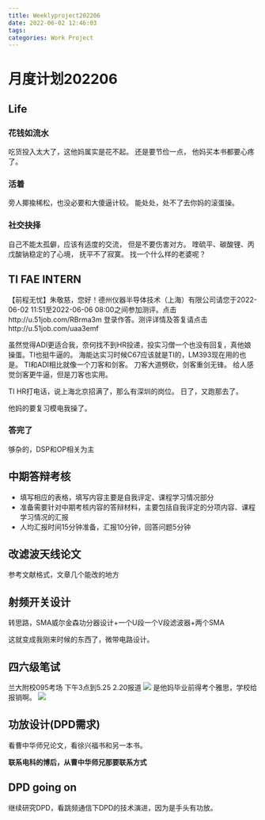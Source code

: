 ```yaml
---
title: Weeklyproject202206
date: 2022-06-02 12:46:03
tags:
categories: Work Project
---
```

# 月度计划202206
## Life
### 花钱如流水
吃货投入太大了，这他妈属实是花不起。
还是要节俭一点，
他妈买本书都要心疼了。

### 活着
旁人揶揄稀松，也没必要和大傻逼计较。
能处处，处不了去你妈的滚蛋操。

### 社交抉择
自己不能太孤僻，应该有适度的交流，
但是不要伤害对方。
喹硫平、碳酸锂、丙戊酸钠稳定的了心境，
抚平不了寂寞。
找一个什么样的老婆呢？

## TI FAE INTERN
【前程无忧】朱敬慈，您好！德州仪器半导体技术（上海）有限公司请您于2022-06-02 11:51至2022-06-06 08:00之间参加测评。点击http://u.51job.com/RBrma3m 登录作答。测评详情及答复请点击http://u.51job.com/uaa3emf

虽然觉得ADI更适合我，奈何找不到HR投递，投实习僧一个也没有回复，真他娘操蛋。TI也挺牛逼的。
海能达实习时候C67应该就是TI的，LM393现在用的也是。
TI和ADI相比就像一个刀客和剑客。
刀客大道劈砍，剑客重剑无锋。
给人感觉剑客更牛逼，但是刀客也实用。

TI HR打电话，说上海北京招满了，那么有深圳的岗位。
日了，又跑那去了。

他妈的要复习模电我操了。

### 答完了
够杂的，DSP和OP相关为主

## 中期答辩考核
* 填写相应的表格，填写内容主要是自我评定、课程学习情况部分
* 准备需要针对中期考核内容的答辩材料，主要包括自我评定的分项内容、课程学习情况的汇报
* 人均汇报时间15分钟准备，汇报10分钟，回答问题5分钟
  
## 改滤波天线论文
参考文献格式，文章几个能改的地方

## 射频开关设计
转思路，SMA威尔金森功分器设计+一个U段一个V段滤波器+两个SMA

这就变成我刚来时候的东西了，微带电路设计。


## 四六级笔试
兰大附校095考场 下午3点到5.25 2.20报道
![](https://cdn.jsdelivr.net/gh/JC-GGBond/image-JC@master/英语学习/微信截图_20220606163231.539zo0cu4h80.webp)
是他妈毕业前得考个雅思，学校给报销啊。
![](https://cdn.jsdelivr.net/gh/JC-GGBond/image-JC@master/英语学习/微信截图_20220606163928.1xol0ibeylgg.webp)


## 功放设计(DPD需求)
看曹中华师兄论文，看徐兴福书和另一本书。

**联系电科的博后，从曹中华师兄那要联系方式**

## DPD going on
继续研究DPD，看跳频通信下DPD的技术演进，因为是手头有功放。

